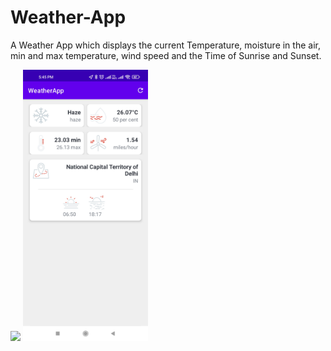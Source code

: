 # Weather-App

A Weather App which displays the current Temperature, moisture in the air, min and max temperature, wind speed and the Time of Sunrise and Sunset.

<img src="images/1645791351916.gif" width="300">              <img src="images/1645791351911.jpg" width="200">
